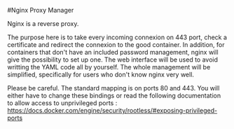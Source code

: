 #Nginx Proxy Manager

Nginx is a reverse proxy. 

The purpose here is to take every incoming connexion on 443 port, check a certificate and redirect the connexion to the good container.
In addition, for containers that don't have an included password management, nginx will give the possibility to set up one.
The web interface will be used to avoid writting the YAML code all by yourself. The whole management will be simplified, specifically for users who don't know nginx very well.

Please be careful. The standard mapping is on ports 80 and 443.
You will either have to change these bindings or read the following documentation to allow access to unprivileged ports : https://docs.docker.com/engine/security/rootless/#exposing-privileged-ports
